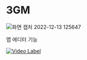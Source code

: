 # 3GM

![화면 캡처 2022-12-13 125647](https://user-images.githubusercontent.com/62954002/207223020-1e7fc27c-e783-4fbd-bbeb-e9f66c926bd8.png)

맵 에디터 기능

[![Video Label](https://user-images.githubusercontent.com/62954002/207327426-9fd25454-d14d-4f43-8f6b-3753c622f1c7.png)](https://www.youtube.com/watch?v=vNj98N1Yej0)
